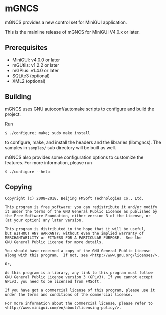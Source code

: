 # mGNCS

mGNCS provides a new control set for MiniGUI application.

This is the mainline release of mGNCS for MiniGUI V4.0.x or later.

## Prerequisites

  * MiniGUI: v4.0.0 or later
  * mGUtils: v1.2.2 or later
  * mGPlus: v1.4.0 or later
  * SQLite3 (optional)
  * XML2 (optional)

## Building

mGNCS uses GNU autoconf/automake scripts to configure and build the project.

Run

    $ ./configure; make; sudo make install

to configure, make, and install the headers and the libraries (libmgncs).
The samples in `samples/` sub directory will be built as well.

mGNCS also provides some configuration options to customize the features.
For more information, please run

    $ ./configure --help

## Copying

    Copyright (C) 2008~2018, Beijing FMSoft Technologies Co., Ltd.

    This program is free software: you can redistribute it and/or modify
    it under the terms of the GNU General Public License as published by
    the Free Software Foundation, either version 3 of the License, or
    (at your option) any later version.

    This program is distributed in the hope that it will be useful,
    but WITHOUT ANY WARRANTY; without even the implied warranty of
    MERCHANTABILITY or FITNESS FOR A PARTICULAR PURPOSE.  See the
    GNU General Public License for more details.

    You should have received a copy of the GNU General Public License
    along with this program.  If not, see <http://www.gnu.org/licenses/>.

    Or,

    As this program is a library, any link to this program must follow
    GNU General Public License version 3 (GPLv3). If you cannot accept
    GPLv3, you need to be licensed from FMSoft.

    If you have got a commercial license of this program, please use it
    under the terms and conditions of the commercial license.

    For more information about the commercial license, please refer to
    <http://www.minigui.com/en/about/licensing-policy/>.

